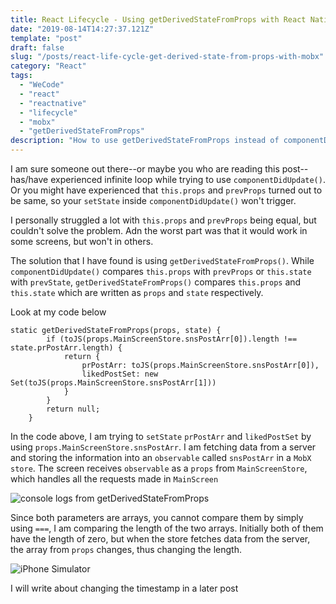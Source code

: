 ```yaml
---
title: React Lifecycle - Using getDerivedStateFromProps with React Native and MobX
date: "2019-08-14T14:27:37.121Z"
template: "post"
draft: false
slug: "/posts/react-life-cycle-get-derived-state-from-props-with-mobx"
category: "React"
tags:
  - "WeCode"
  - "react"
  - "reactnative"
  - "lifecycle"
  - "mobx"
  - "getDerivedStateFromProps"
description: "How to use getDerivedStateFromProps instead of componentDidUpdate"
---
```


I am sure someone out there--or maybe you who are reading this post--has/have experienced infinite loop while trying to use `componentDidUpdate()`. Or you might have experienced that `this.props` and `prevProps` turned out to be same, so your `setState` inside `componentDidUpdate()` won't trigger.

I personally struggled a lot with `this.props` and `prevProps` being equal, but couldn't solve the problem. Adn the worst part was that it would work in some screens, but won't in others.

The solution that I have found is using `getDerivedStateFromProps()`. While `componentDidUpdate()` compares `this.props` with `prevProps` or `this.state` with `prevState`, `getDerivedStateFromProps()` compares `this.props` and `this.state` which are written as `props` and `state` respectively.

Look at my code below

```
static getDerivedStateFromProps(props, state) {
        if (toJS(props.MainScreenStore.snsPostArr[0]).length !== state.prPostArr.length) {
            return {
                prPostArr: toJS(props.MainScreenStore.snsPostArr[0]),
                likedPostSet: new Set(toJS(props.MainScreenStore.snsPostArr[1]))
            }
        }
        return null;
    }
```

In the code above, I am trying to `setState` `prPostArr` and `likedPostSet` by using `props.MainScreenStore.snsPostArr`. I am fetching data from a server and storing the information into an `observable` called `snsPostArr` in a `MobX store`. The screen receives `observable` as a `props` from `MainScreenStore`, which handles all the requests made in `MainScreen`

![console logs from getDerivedStateFromProps](https://scontent-icn1-1.xx.fbcdn.net/v/t1.0-9/69336415_10219573739995003_5495412085456109568_n.jpg?_nc_cat=107&_nc_eui2=AeHeNzCxq53g06myCRPZzTYxjOPVBfNNOXSFhqfm7hXjR57BI6yyNUUt6gOxPfaZRp2ET59PczlEK707VjsINBi3Ro8DifNNkrXbVs870wTPTg&_nc_oc=AQmuevn132BoKchtXMlt-yPVxxZ6pWYPDGS2_CLlvSmbMwqDeNCc4bJCW2iuiV483iQ&_nc_ht=scontent-icn1-1.xx&oh=4635c18a9e8eb6058c336e3d8519ca80&oe=5E1606EA)

Since both parameters are arrays, you cannot compare them by simply using `===`, I am comparing the length of the two arrays. Initially both of them have the length of zero, but when the store fetches data from the server, the array from `props` changes, thus changing the length.

![iPhone Simulator](https://scontent-icn1-1.xx.fbcdn.net/v/t1.0-9/68536951_10219573747355187_4747634622542643200_n.jpg?_nc_cat=109&_nc_eui2=AeGhYQeQJYys75YQjbuhqREOamP-ebJ-BO_-n32QJn-yvOOKKollYbMxo9G7ymGayhAO4rCtd8PhBq6ocoHd5OzzCZBuxmUvkmb20DPEYTTmNQ&_nc_oc=AQlHNJT-h8gYLBqESNBg0F9y1DX5Pf5DGmGWOJccOXpAOmSyPFNw_-AJoI1lNa08wIU&_nc_ht=scontent-icn1-1.xx&oh=463d669a534169eb83cf512188228cff&oe=5DDB3625)

I will write about changing the timestamp in a later post
